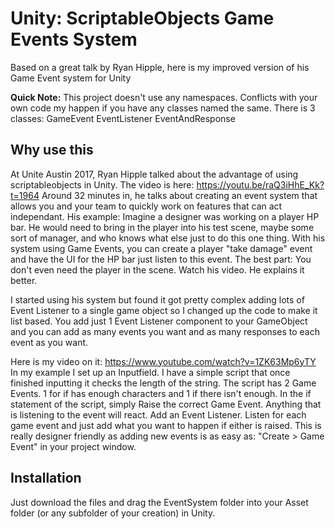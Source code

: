 # Unity: ScriptableObjects Game Events System
Based on a great talk by Ryan Hipple, here is my improved version of his Game Event system for Unity


**Quick Note:**
This project doesn't use any namespaces. 
Conflicts with your own code my happen if you have any classes named the same.
There is 3 classes:
GameEvent
EventListener
EventAndResponse

## Why use this
At Unite Austin 2017, Ryan Hipple talked about the advantage of using scriptableobjects in Unity. 
The video is here:
https://youtu.be/raQ3iHhE_Kk?t=1964
Around 32 minutes in, he talks about creating an event system that allows you and your team to quickly work on features that can act independant. His example: Imagine a designer was working on a player HP bar. He would need to bring in the player into his test scene, maybe some sort of manager, and who knows what else just to do this one thing. With his system using Game Events, you can create a player "take damage" event and have the UI for the HP bar just listen to this event. The best part: You don't even need the player in the scene. Watch his video. He explains it better.

I started using his system but found it got pretty complex adding lots of Event Listener to a single game object so I changed up the code to make it list based. You add just 1 Event Listener component to your GameObject and you can add as many events you want and as many responses to each event as you want.

Here is my video on it:
https://www.youtube.com/watch?v=1ZK63Mp6yTY
In my example I set up an Inputfield. I have a simple script that once finished inputting it checks the length of the string. 
The script has 2 Game Events. 1 for if has enough characters and 1 if there isn't enough.
In the if statement of the script, simply Raise the correct Game Event. Anything that is listening to the event will react.
Add an Event Listener. 
Listen for each game event and just add what you want to happen if either is raised. This is really designer friendly as adding new events is as easy as: "Create > Game Event" in your project window.


## Installation
Just download the files and drag the EventSystem folder into your Asset folder (or any subfolder of your creation) in Unity.
